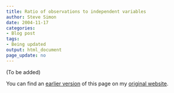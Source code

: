 ```yaml
---
title: Ratio of observations to independent variables
author: Steve Simon
date: 2004-11-17
categories:
- Blog post
tags:
- Being updated
output: html_document
page_update: no
---
```


(To be added)

<!---More--->

You can find an [earlier version][sim1] of this page on my [original website][sim2].

[sim1]: http://www.pmean.com/04/RatioObsIvs.html
[sim2]: http://www.pmean.com/original_site.html
